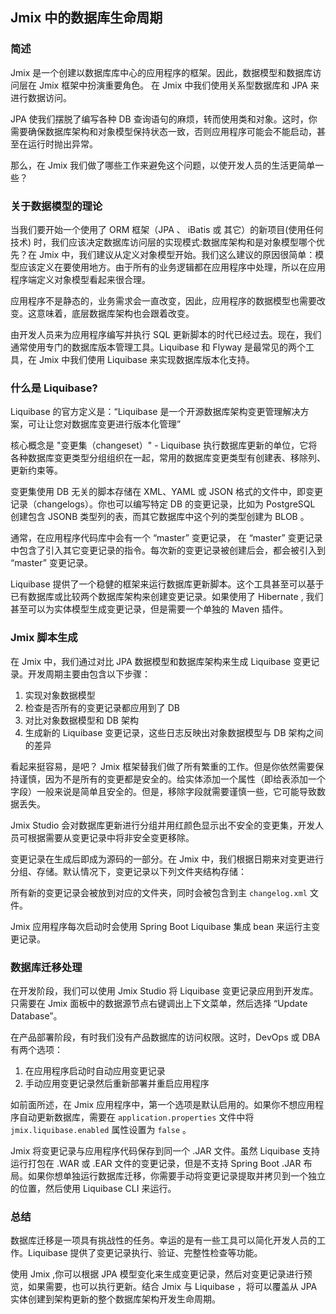 ## Jmix 中的数据库生命周期

### 简述

Jmix 是一个创建以数据库库中心的应用程序的框架。因此，数据模型和数据库访问层在 Jmix 框架中扮演重要角色。 在 Jmix 中我们使用关系型数据库和 JPA 来进行数据访问。

JPA 使我们摆脱了编写各种 DB 查询语句的麻烦，转而使用类和对象。这时，你需要确保数据库架构和对象模型保持状态一致，否则应用程序可能会不能启动，甚至在运行时抛出异常。 

那么，在 Jmix 我们做了哪些工作来避免这个问题，以使开发人员的生活更简单一些？


### 关于数据模型的理论

当我们要开始一个使用了 ORM 框架（JPA 、 iBatis 或 其它）的新项目(使用任何技术) 时，我们应该决定数据库访问层的实现模式:数据库架构和是对象模型哪个优先？在 Jmix 中，我们建议从定义对象模型开始。我们这么建议的原因很简单：模型应该定义在要使用地方。由于所有的业务逻辑都在应用程序中处理，所以在应用程序端定义对象模型看起来很合理。

应用程序不是静态的，业务需求会一直改变，因此，应用程序的数据模型也需要改变。这意味着，底层数据库架构也会跟着改变。

由开发人员来为应用程序编写并执行 SQL 更新脚本的时代已经过去。现在，我们通常使用专门的数据库版本管理工具。Liquibase 和 Flyway 是最常见的两个工具，在 Jmix 中我们使用 Liquibase 来实现数据库版本化支持。

### 什么是 Liquibase?

Liquibase 的官方定义是：“Liquibase 是一个开源数据库架构变更管理解决方案，可让让您对数据库变更进行版本化管理”

核心概念是 "变更集（changeset）" - Liquibase 执行数据库更新的单位，它将各种数据库变更类型分组组织在一起，常用的数据库变更类型有创建表、移除列、更新约束等。

变更集使用 DB 无关的脚本存储在 XML、YAML 或 JSON 格式的文件中，即变更记录（changelogs）。你也可以编写特定 DB 的变更记录，比如为  PostgreSQL 创建包含 JSONB 类型列的表，而其它数据库中这个列的类型创建为 BLOB 。 

通常，在应用程序代码库中会有一个 “master” 变更记录， 在 “master” 变更记录中包含了引入其它变更记录的指令。每次新的变更记录被创建后会，都会被引入到  “master” 变更记录。

Liquibase 提供了一个稳健的框架来运行数据库更新脚本。这个工具甚至可以基于已有数据库或比较两个数据库架构来创建变更记录。如果使用了 Hibernate , 我们甚至可以为实体模型生成变更记录，但是需要一个单独的 Maven 插件。

### Jmix 脚本生成


在 Jmix 中，我们通过对比 JPA 数据模型和数据库架构来生成 Liquibase 变更记录。开发周期主要由包含以下步骤：

1. 实现对象数据模型
2. 检查是否所有的变更记录都应用到了 DB
3. 对比对象数据模型和 DB 架构
4. 生成新的  Liquibase 变更记录，这些日志反映出对象数据模型与 DB 架构之间的差异 


看起来挺容易，是吧？ Jmix 框架替我们做了所有繁重的工作。但是你依然需要保持谨慎，因为不是所有的变更都是安全的。给实体添加一个属性（即给表添加一个字段）一般来说是简单且安全的。但是，移除字段就需要谨慎一些，它可能导致数据丢失。


Jmix Studio 会对数据库更新进行分组并用红颜色显示出不安全的变更集，开发人员可根据需要从变更记录中将非安全变更移除。
 

变更记录在生成后即成为源码的一部分。在 Jmix 中，我们根据日期来对变更进行分组、存储。默认情况下，变更记录以下列文件夹结构存储：
 
所有新的变更记录会被放到对应的文件夹，同时会被包含到主 `changelog.xml` 文件。

Jmix 应用程序每次启动时会使用 Spring Boot Liquibase 集成 bean 来运行主变更记录。 

### 数据库迁移处理

在开发阶段，我们可以使用 Jmix Studio 将 Liquibase 变更记录应用到开发库。只需要在 Jmix 面板中的数据源节点右键调出上下文菜单，然后选择 “Update Database”。  

在产品部署阶段，有时我们没有产品数据库的访问权限。这时，DevOps 或 DBA 有两个选项：

1. 在应用程序启动时自动应用变更记录
2. 手动应用变更记录然后重新部署并重启应用程序

如前面所述，在 Jmix 应用程序中，第一个选项是默认启用的。如果你不想应用程序自动更新数据库，需要在 `application.properties` 文件中将 `jmix.liquibase.enabled` 属性设置为 `false` 。 

Jmix 将变更记录与应用程序代码保存到同一个 .JAR 文件。虽然 Liquibase 支持运行打包在 .WAR 或 .EAR 文件的变更记录，但是不支持 Spring Boot .JAR 布局。如果你想单独运行数据库迁移，你需要手动将变更记录提取并拷贝到一个独立的位置，然后使用 Liquibase CLI 来运行。 

### 总结

数据库迁移是一项具有挑战性的任务。幸运的是有一些工具可以简化开发人员的工作。Liquibase 提供了变更记录执行、验证、完整性检查等功能。

使用 Jmix ,你可以根据 JPA 模型变化来生成变更记录，然后对变更记录进行预览，如果需要，也可以执行更新。结合 Jmix 与 Liquibase ，将可以覆盖从 JPA 实体创建到架构更新的整个数据库架构开发生命周期。
